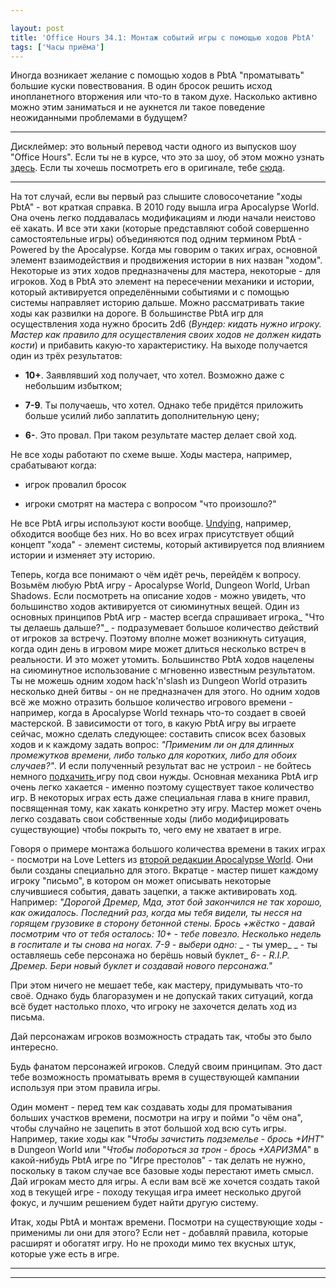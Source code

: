 ```yaml
---

layout: post
title: 'Office Hours 34.1: Монтаж событий игры с помощью ходов PbtA'
tags: ['Часы приёма']
---
```


Иногда возникает желание с помощью ходов в PbtA "проматывать" большие куски повествования. В один бросок решить исход инопланетного вторжения или что-то в таком духе. Насколько активно можно этим заниматься и не аукнется ли такое поведение неожиданными проблемами в будущем?



* * *





Дисклеймер: это вольный перевод части одного из выпусков шоу "Office Hours". Если ты не в курсе, что это за шоу, об этом можно узнать [здесь](https://wunderwaffla.wordpress.com/2017/03/21/что-за-office-hours/). Если ты хочешь посмотреть его в оригинале, тебе [сюда](https://www.youtube.com/playlist?list=PLAmPx8nWedFVGdrP2JmcYzdvZC8sWV5b4).  





* * *



На тот случай, если вы первый раз слышите словосочетание "ходы PbtA" - вот краткая справка. В 2010 году вышла игра Apocalypse World. Она очень легко поддавалась модификациям и люди начали неистово её хакать. И все эти хаки (которые представляют собой совершенно самостоятельные игры) объединяются под одним термином PbtA - Powered by the Apocalypse. Когда мы говорим о таких играх, основной элемент взаимодействия и продвижения истории в них назван "ходом". Некоторые из этих ходов предназначены для мастера, некоторые - для игроков. Ход в PbtA это элемент на пересечении механики и истории, который активируется определёнными событиями и с помощью системы направляет историю дальше. Можно рассматривать такие ходы как развилки на дороге. В большинстве PbtA игр для осуществления хода нужно бросить 2d6 (_Вундер: кидать нужно игроку. Мастер как правило для осуществления своих ходов не должен кидать кости_) и прибавить какую-то характеристику. На выходе получается один из трёх результатов:




    
  * **10+**. Заявлявший ход получает, что хотел. Возможно даже с небольшим избытком;

    
  * **7-9**. Ты получаешь, что хотел. Однако тебе придётся приложить больше усилий либо заплатить дополнительную цену;

    
  * **6-**. Это провал. При таком результате мастер делает свой ход.



Не все ходы работают по схеме выше. Ходы мастера, например, срабатывают когда:


    
  * игрок провалил бросок

    
  * игроки смотрят на мастера с вопросом "что произошло?"



Не все PbtA игры используют кости вообще. [Undying](http://www.drivethrurpg.com/product/174206/Undying), например, обходится вообще без них. Но во всех играх присутствует общий концепт "хода" - элемент системы, который активируется под влиянием истории и изменяет эту историю.

Теперь, когда все понимают о чём идёт речь, перейдём к вопросу. Возьмём любую PbtA игру - Apocalypse World, Dungeon World, Urban Shadows. Если посмотреть на описание ходов - можно увидеть, что большинство ходов активируется от сиюминутных вещей. Один из основных принципов PbtA игр - мастер всегда спрашивает игрока_ "Что ты делаешь дальше?"_ - подразумевает большое количество действий от игроков за встречу. Поэтому вполне может возникнуть ситуация, когда один день в игровом мире может длиться несколько встреч в реальности. И это может утомить. Большинство PbtA ходов нацелены на сиюминутное использование с мгновенно известным результатом. Ты не можешь одним ходом hack'n'slash из Dungeon World отразить несколько дней битвы - он не предназначен для этого.
Но одним ходов всё же можно отразить большое количество игрового времени - например, когда в Apocalypse World технарь что-то создает в своей мастерской. В зависимости от того, в какую PbtA игру вы играете сейчас, можно сделать следующее: составить список всех базовых ходов и к каждому задать вопрос: _"Применим ли он для длинных промежутков времени, либо только для коротких, либо для обоих случаев?"_. И если полученный результат вас не устроил - не бойтесь немного [подхачить ](https://wunderwaffla.wordpress.com/2017/04/15/office-hours-1-3-%d1%87%d1%82%d0%be-%d0%bc%d0%b0%d1%81%d1%82%d0%b5%d1%80-%d0%b4%d0%be%d0%bb%d0%b6%d0%b5%d0%bd-%d1%83%d1%87%d0%b8%d1%82%d1%8b%d0%b2%d0%b0%d1%82%d1%8c-%d0%ba%d0%be%d0%b3%d0%b4%d0%b0/)игру под свои нужды. Основная механика PbtA игр очень легко хакается - именно поэтому существует такое количество игр. В некоторых играх есть даже специальная глава в книге правил, посвященная тому, как хакать конкретно эту игру. Мастер может очень легко создавать свои собственные ходы (либо модифицировать существующие) чтобы покрыть то, чего ему не хватает в игре.

Говоря о примере монтажа большого количества времени в таких играх - посмотри на Love Letters из [второй редакции Apocalypse World](http://www.drivethrurpg.com/product/194344/Apocalypse-World-2nd-Ed). Они были созданы специально для этого. Вкратце - мастер пишет каждому игроку "письмо", в котором он может описывать некоторые случившиеся события, давать зацепки, а также активировать ход. Например:
_"Дорогой Дремер,_
_Мда, этот бой закончился не так хорошо, как ожидалось. Последний раз, когда мы тебя видели, ты несся на горящем грузовике в сторону бетонной стены. Брось +жёстко - давай посмотрим что от тебя осталось:_
_10+ - тебе повезло. Несколько недель в госпитале и ты снова на ногах._
_7-9 - выбери одно:_
_ - ты умер_
_ - ты оставляешь себе персонажа но берёшь новый буклет_
_6- - R.I.P. Дремер. Бери новый буклет и создавай нового персонажа."_

При этом ничего не мешает тебе, как мастеру, придумывать что-то своё. Однако будь благоразумен и не допускай таких ситуаций, когда всё будет настолько плохо, что игроку не захочется делать ход из письма.



Дай персонажам игроков возможность страдать так, чтобы это было интересно.



Будь фанатом персонажей игроков. Следуй своим принципам. Это даст тебе возможность проматывать время в существующей кампании используя при этом правила игры.

Один момент - перед тем как создавать ходы для проматывания больших участков времени, посмотри на игру и пойми "о чём она", чтобы случайно не зацепить в этот большой ход всю суть игры. Например, такие ходы как "_Чтобы зачистить подземелье - брось +ИНТ_" в Dungeon World или "_Чтобы побороться за трон - брось +ХАРИЗМА_" в какой-нибудь PbtA игре по "Игре престолов" - так делать не нужно, поскольку в таком случае все базовые ходы перестают иметь смысл. Дай игрокам место для игры. А если вам всё же хочется создать такой ход в текущей игре - походу текущая игра имеет несколько другой фокус, и лучшим решением будет найти другую систему.

Итак, ходы PbtA и монтаж времени. Посмотри на существующие ходы - применимы ли они для этого? Если нет - добавляй правила, которые расширят и обогатят игру. Но не проходи мимо тех вкусных штук, которые уже есть в игре.



* * *












* * *




